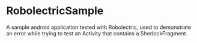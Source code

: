 RobolectricSample
=================

A sample android application tested with Robolectric, used to demonstrate an error while trying to test an Activity that contains a SherlockFragment.
